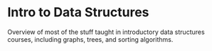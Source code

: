 # Intro to Data Structures
Overview of most of the stuff taught in introductory data structures courses, including graphs, trees, and sorting algorithms.
